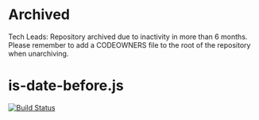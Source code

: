Archived
======
Tech Leads: Repository archived due to inactivity in more than 6 months.
Please remember to add a CODEOWNERS file to the root of the repository when unarchiving.

# is-date-before.js
[![Build Status](https://travis-ci.org/e-conomic/is-date-before.js.svg?branch=master)](https://travis-ci.org/e-conomic/is-date-before.js)
